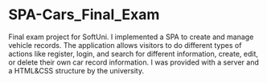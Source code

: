 # SPA-Cars_Final_Exam
 Final exam project for SoftUni. I implemented a SPA to create and manage vehicle records. The application allows visitors to do different types of actions like register, login, and search for different information, create, edit, or delete their own car record information. I was provided with a server and a HTML&amp;CSS structure by the university.
